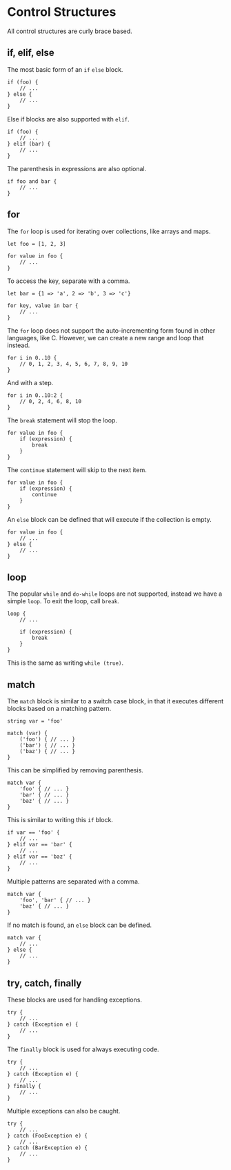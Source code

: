# Control Structures #

All control structures are curly brace based.

## if, elif, else ##

The most basic form of an `if` `else` block.

    if (foo) {
        // ...
    } else {
        // ...
    }
    
Else if blocks are also supported with `elif`.

    if (foo) {
        // ...
    } elif (bar) {
        // ...
    }
    
The parenthesis in expressions are also optional.

    if foo and bar {
        // ...
    }

## for ##

The `for` loop is used for iterating over collections, like arrays and maps.

    let foo = [1, 2, 3]
    
    for value in foo {
        // ...
    }
    
To access the key, separate with a comma.

    let bar = {1 => 'a', 2 => 'b', 3 => 'c'}
    
    for key, value in bar {
        // ...
    }
    
The `for` loop does not support the auto-incrementing form found in other languages, like C. 
However, we can create a new range and loop that instead.

    for i in 0..10 {
        // 0, 1, 2, 3, 4, 5, 6, 7, 8, 9, 10
    }
    
And with a step.

    for i in 0..10:2 {
        // 0, 2, 4, 6, 8, 10
    }

The `break` statement will stop the loop.

    for value in foo {
        if (expression) {
            break
        }
    }

The `continue` statement will skip to the next item.

    for value in foo {
        if (expression) {
            continue
        }
    }
    
An `else` block can be defined that will execute if the collection is empty.

    for value in foo {
        // ...
    } else {
        // ...
    }

## loop ##

The popular `while` and `do-while` loops are not supported, instead we have a simple `loop`. 
To exit the loop, call `break`.

    loop {
        // ...
        
        if (expression) {
            break
        }
    }

This is the same as writing `while (true)`.

## match ##

The `match` block is similar to a switch case block, in that it executes different blocks based on a matching pattern.

    string var = 'foo'
    
    match (var) {
        ('foo') { // ... }
        ('bar') { // ... }
        ('baz') { // ... }
    }

This can be simplified by removing parenthesis.

    match var {
        'foo' { // ... }
        'bar' { // ... }
        'baz' { // ... }
    }

This is similar to writing this `if` block.

    if var == 'foo' {
        // ...
    } elif var == 'bar' {
        // ...
    } elif var == 'baz' {
        // ...
    }

Multiple patterns are separated with a comma.

    match var {
        'foo', 'bar' { // ... }
        'baz' { // ... }
    }

If no match is found, an `else` block can be defined.

    match var {
        // ...
    } else {
        // ...
    }

## try, catch, finally ##

These blocks are used for handling exceptions.

    try {
        // ...
    } catch (Exception e) {
        // ...
    }

The `finally` block is used for always executing code.

    try {
        // ...
    } catch (Exception e) {
        // ...
    } finally {
        // ...
    }

Multiple exceptions can also be caught.

    try {
        // ...
    } catch (FooException e) {
        // ...
    } catch (BarException e) {
        // ...
    }
